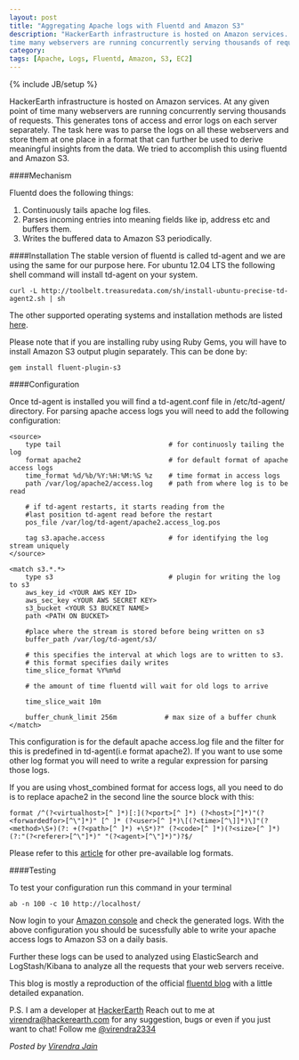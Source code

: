 ```yaml
---
layout: post
title: "Aggregating Apache logs with Fluentd and Amazon S3"
description: "HackerEarth infrastructure is hosted on Amazon services. At any given point of
time many webservers are running concurrently serving thousands of requests."
category:
tags: [Apache, Logs, Fluentd, Amazon, S3, EC2]
---
```

{% include JB/setup %}

HackerEarth infrastructure is hosted on Amazon services. At any given point of time many
webservers are running concurrently serving thousands of requests. This
generates tons of access and error logs on each server separately. The task
here was to  parse the logs on all these webservers and store them at one place
in a format that can further be used to derive meaningful insights from the
data. We tried to accomplish this using fluentd and Amazon S3.

####Mechanism

Fluentd does the following things:

1. Continuously tails apache log files.
2. Parses incoming entries into meaning fields like ip, address etc and buffers them.
3. Writes the buffered data to Amazon S3 periodically.

####Installation
The stable version of fluentd is called td-agent and we are using the same for
our purpose here.
For ubuntu 12.04 LTS the following shell command will install td-agent on your
system.

 `curl -L http://toolbelt.treasuredata.com/sh/install-ubuntu-precise-td-agent2.sh | sh`

The other supported operating systems and installation methods are listed
[here](http://docs.fluentd.org/articles/apache-to-s3).

Please note that if you are installing ruby using Ruby Gems, you will have to
install Amazon S3 output plugin separately. This can be done by:

 `gem install fluent-plugin-s3`

####Configuration

Once td-agent is installed you will find a td-agent.conf file in /etc/td-agent/
directory. For parsing apache access logs you will need to add the following
configuration:

    <source>
        type tail                           # for continuosly tailing the log
        format apache2                      # for default format of apache access logs
        time_format %d/%b/%Y:%H:%M:%S %z    # time format in access logs
        path /var/log/apache2/access.log    # path from where log is to be read

        # if td-agent restarts, it starts reading from the
        #last position td-agent read before the restart
        pos_file /var/log/td-agent/apache2.access_log.pos

        tag s3.apache.access                # for identifying the log stream uniquely
    </source>

    <match s3.*.*>
        type s3                             # plugin for writing the log to s3
        aws_key_id <YOUR AWS KEY ID>
        aws_sec_key <YOUR AWS SECRET KEY>
        s3_bucket <YOUR S3 BUCKET NAME>
        path <PATH ON BUCKET>

        #place where the stream is stored before being written on s3
        buffer_path /var/log/td-agent/s3/

        # this specifies the interval at which logs are to written to s3.
        # this format specifies daily writes
        time_slice_format %Y%m%d

        # the amount of time fluentd will wait for old logs to arrive

        time_slice_wait 10m

        buffer_chunk_limit 256m            # max size of a buffer chunk
    </match>

This configuration is for the default apache access.log file and the filter for
this is predefined in td-agent(i.e format apache2). If you want to use some
other log format you will need to write a regular expression for parsing those
logs.

If you are using vhost_combined format for access logs, all you need to do is to replace
apache2 in the second line the source block with this:

    format /^(?<virtualhost>[^ ]*)[:](?<port>[^ ]*) (?<host>[^]*)"(?<forwardedfor>[^\"]*)" [^ ]* (?<user>[^ ]*)\[(?<time>[^\]]*)\]"(?<method>\S+)(?: +(?<path>[^ ]*) +\S*)?" (?<code>[^ ]*)(?<size>[^ ]*)(?:"(?<referer>[^\"]*)" "(?<agent>[^\"]*)")?$/

Please refer to this [article](http://docs.fluentd.org/articles/in_tail) for other pre-available log formats.

####Testing

To test your configuration run this command in your terminal

 `ab -n 100 -c 10 http://localhost/`

Now login to your [Amazon console](https://console.aws.amazon.com) and check
the generated logs. With the above configuration you should be sucessfully able
to write your apache access logs to Amazon S3 on a daily basis.

Further these logs can be used to analyzed using ElasticSearch and
LogStash/Kibana to analyze all the requests that your web servers receive.

This blog is mostly a reproduction of the official [fluentd
blog](http://docs.fluentd.org/articles/apache-to-s3) with a little detailed
expanation.

P.S. I am a developer at [HackerEarth](https://www.hackerearth.com)
Reach out to me at
virendra@hackerearth.com for any suggestion, bugs or even if you just want to
chat! Follow me [@virendra2334](https://twitter.com/virendra2334)

*Posted by [Virendra Jain](https://www.hackerearth.com/users/virendra/)*
